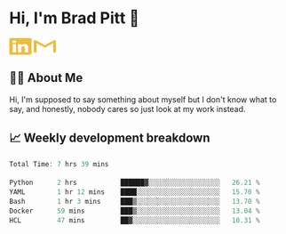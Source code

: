 # Hi, I'm Brad Pitt 👋


<a href="https://www.linkedin.com/in/mathias-mauraisin/" target="blank"><img align="center" src="./icons/linkedin.svg" alt="https://www.linkedin.com/in/mathias-mauraisin/" height="30" width="40" /></a>
<a href="mailto:mathias.mauraisin.pro@gmail.com" target="blank"><img align="center" src="./icons/gmail.svg" alt="redrew" height="30" width="40" /></a>




<!-- ![snap](images/Snap_dark.png?raw=true) -->
<!-- ![snap](images/Snap_dark_bg.png?raw=true) -->


<!-- [![My Skills](https://skillicons.dev/icons?i=c,cpp,html,css,js,ts,)](https://skillicons.dev) -->

## 🙋‍♂️&nbsp;About Me

Hi, I'm supposed to say something about myself but I don't know what to say, and honestly, nobody cares so just look at my work instead.

## 📈&nbsp;Weekly development breakdown

<!-- [![mamaurai's 42 stats](https://badge42.vercel.app/api/v2/cl1l4qz93000609l4yixitcl4/stats?cursusId=21&coalitionId=45)](https://github.com/JaeSeoKim/badge42) -->





<!--START_SECTION:waka-->

```rust
Total Time: 7 hrs 39 mins

Python      2 hrs           ██████▓░░░░░░░░░░░░░░░░░░   26.21 %
YAML        1 hr 12 mins    ████░░░░░░░░░░░░░░░░░░░░░   15.70 %
Bash        1 hr 3 mins     ███▒░░░░░░░░░░░░░░░░░░░░░   13.70 %
Docker      59 mins         ███▒░░░░░░░░░░░░░░░░░░░░░   13.04 %
HCL         47 mins         ██▓░░░░░░░░░░░░░░░░░░░░░░   10.31 %
```

<!--END_SECTION:waka-->


